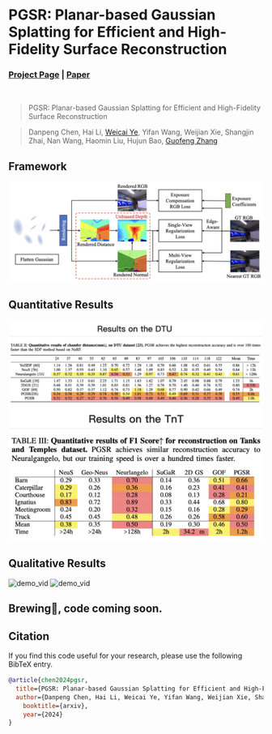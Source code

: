 # PGSR: Planar-based Gaussian Splatting for Efficient and High-Fidelity Surface Reconstruction
### [Project Page](https://zju3dv.github.io/pgsr/) | [Paper]()
<!-- Code is coming soon. -->

<br/>

> PGSR: Planar-based Gaussian Splatting for Efficient and High-Fidelity Surface Reconstruction

> Danpeng Chen, Hai Li, [Weicai Ye](https://ywcmaike.github.io/), Yifan Wang, Weijian Xie, Shangjin Zhai, Nan Wang, Haomin Liu, Hujun Bao, [Guofeng Zhang](http://www.cad.zju.edu.cn/home/gfzhang/)

## Framework
![demo_vid](assets/pgsr_framework.jpg)

## Quantitative Results
![demo_vid](assets/pgsr_dtu.jpg)
![demo_vid](assets/pgsr_tnt.jpg)

## Qualitative Results
![demo_vid](assets/pgsr_all_dtu.png)
![demo_vid](assets/pgsr_more_results.png)

## Brewing🍺, code coming soon.
## Citation

If you find this code useful for your research, please use the following BibTeX entry.

```bibtex
@article{chen2024pgsr,
  title={PGSR: Planar-based Gaussian Splatting for Efficient and High-Fidelity Surface Reconstruction},
  author={Danpeng Chen, Hai Li, Weicai Ye, Yifan Wang, Weijian Xie, Shangjin Zhai, Nan Wang, Haomin Liu, Hujun Bao, Guofeng Zhang},
    booktitle={arxiv}, 
    year={2024}
}
```